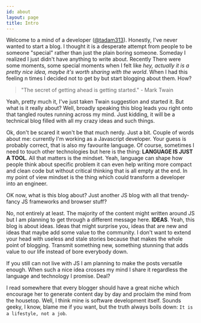 ```yaml
---
id: about
layout: page
title: Intro
---
```


Welcome to a mind of a developer ([@tadam313](http://twitter.com/tadam313)). Honestly, I've never wanted to start a blog. I thought it is a desperate attempt from people to be someone "special" rather than just the plain boring someone. Someday I realized I just didn't have anything to write about. Recently There were some moments, some special moments when I felt like *hey, actually it is a pretty nice idea, maybe it's worth sharing with the world*. When I had this feeling n times I decided not to get by but start blogging about them. How?

> "The secret of getting ahead is getting started." - Mark Twain

Yeah, pretty much it, I've just taken Twain suggestion and started it. But what is it really about? Well, broadly speaking this blog leads you right onto that tangled routes running across my mind. Just kidding, it will be a technical blog filled with all my crazy ideas and such things.

Ok, don't be scared it won't be that much nerdy. Just a bit. Couple of words about me: currently I'm working as a Javascript developer. Your guess is probably correct, that is also my favourite language. Of course, sometimes I need to touch other technologies but here is the thing: **LANGUAGE IS JUST A TOOL**. All that matters is the mindset. Yeah, language can shape how people think about specific problem it can even help writing more compact and clean code but without critical thinking that is all empty at the end. In my point of view mindset is the thing which could transform a developer into an engineer.

OK now, what is this blog about? Just another JS blog with all that trendy-fancy JS frameworks and browser stuff?

No, not entirely at least. The majority of the content might written around JS but I am planning to get through a different message here. **IDEAS**. Yeah, this blog is about ideas. Ideas that might surprise you, ideas that are new and ideas that maybe add some value to the community. I don't want to extend your head with useless and stale stories because that makes the whole point of blogging. Transmit something new, something stunning that adds value to our life instead of bore everybody down.

If you still can not live with JS I am planning to make the posts versatile enough. When such a nice idea crosses my mind I share it regardless the language and technology I promise. Deal?

I read somewhere that every blogger should have a great niche which encourage her to generate content day by day and proclaim the mind from the housetop. Well, I think mine is software development itself. Sounds geeky, I know, blame me if you want, but the truth always boils down: `It is a lifestyle, not a job`.